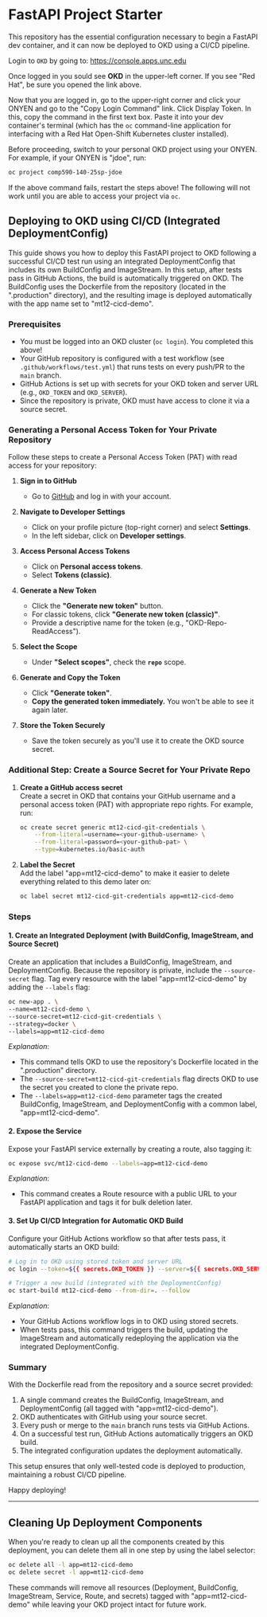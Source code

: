 # FastAPI Project Starter

This repository has the essential configuration necessary to begin a FastAPI dev container, and it can now be deployed to OKD using a CI/CD pipeline.

Login to `OKD` by going to: <https://console.apps.unc.edu>

Once logged in you sould see **OKD** in the upper-left corner. If you see "Red Hat", be sure you opened the link above.

Now that you are logged in, go to the upper-right corner and click your ONYEN and go to the "Copy Login Command" link. Click Display Token. In this, copy the command in the first text box. Paste it into your dev container's terminal (which has the `oc` command-line application for interfacing with a Red Hat Open-Shift Kubernetes cluster installed).

Before proceeding, switch to your personal OKD project using your ONYEN. For example, if your ONYEN is "jdoe", run:
```bash
oc project comp590-140-25sp-jdoe
```

If the above command fails, restart the steps above! The following will not work until you are able to access your project via `oc`.

## Deploying to OKD using CI/CD (Integrated DeploymentConfig)

This guide shows you how to deploy this FastAPI project to OKD following a successful CI/CD test run using an integrated DeploymentConfig that includes its own BuildConfig and ImageStream. In this setup, after tests pass in GitHub Actions, the build is automatically triggered on OKD. The BuildConfig uses the Dockerfile from the repository (located in the ".production" directory), and the resulting image is deployed automatically with the app name set to "mt12-cicd-demo".

### Prerequisites

- You must be logged into an OKD cluster (`oc login`). You completed this above!
- Your GitHub repository is configured with a test workflow (see `.github/workflows/test.yml`) that runs tests on every push/PR to the `main` branch.
- GitHub Actions is set up with secrets for your OKD token and server URL (e.g., `OKD_TOKEN` and `OKD_SERVER`).
- Since the repository is private, OKD must have access to clone it via a source secret.

### Generating a Personal Access Token for Your Private Repository

Follow these steps to create a Personal Access Token (PAT) with read access for your repository:

1. **Sign in to GitHub**  
   - Go to [GitHub](https://github.com) and log in with your account.

2. **Navigate to Developer Settings**  
   - Click on your profile picture (top-right corner) and select **Settings**.
   - In the left sidebar, click on **Developer settings**.

3. **Access Personal Access Tokens**  
   - Click on **Personal access tokens**.
   - Select **Tokens (classic)**.

4. **Generate a New Token**  
   - Click the **"Generate new token"** button.
   - For classic tokens, click **"Generate new token (classic)"**.
   - Provide a descriptive name for the token (e.g., "OKD-Repo-ReadAccess").

5. **Select the Scope**  
   - Under **"Select scopes"**, check the **`repo`** scope.
   
6. **Generate and Copy the Token**  
   - Click **"Generate token"**.
   - **Copy the generated token immediately.** You won't be able to see it again later.

7. **Store the Token Securely**  
   - Save the token securely as you'll use it to create the OKD source secret.

### Additional Step: Create a Source Secret for Your Private Repo

1. **Create a GitHub access secret**  
   Create a secret in OKD that contains your GitHub username and a personal access token (PAT) with appropriate repo rights. For example, run:
   ```bash
   oc create secret generic mt12-cicd-git-credentials \
       --from-literal=username=<your-github-username> \
       --from-literal=password=<your-github-pat> \
       --type=kubernetes.io/basic-auth
   ```
2. **Label the Secret**  
   Add the label "app=mt12-cicd-demo" to make it easier to delete everything related to this demo later on:
   ```bash
   oc label secret mt12-cicd-git-credentials app=mt12-cicd-demo
   ```

### Steps

#### 1. Create an Integrated Deployment (with BuildConfig, ImageStream, and Source Secret)
Create an application that includes a BuildConfig, ImageStream, and DeploymentConfig. Because the repository is private, include the `--source-secret` flag. Tag every resource with the label "app=mt12-cicd-demo" by adding the `--labels` flag:

```bash
oc new-app . \
--name=mt12-cicd-demo \
--source-secret=mt12-cicd-git-credentials \
--strategy=docker \
--labels=app=mt12-cicd-demo
```

*Explanation*:  
- This command tells OKD to use the repository's Dockerfile located in the ".production" directory.
- The `--source-secret=mt12-cicd-git-credentials` flag directs OKD to use the secret you created to clone the private repo.
- The `--labels=app=mt12-cicd-demo` parameter tags the created BuildConfig, ImageStream, and DeploymentConfig with a common label, "app=mt12-cicd-demo".

#### 2. Expose the Service
Expose your FastAPI service externally by creating a route, also tagging it:
```bash
oc expose svc/mt12-cicd-demo --labels=app=mt12-cicd-demo
```
*Explanation*:  
- This command creates a Route resource with a public URL to your FastAPI application and tags it for bulk deletion later.

#### 3. Set Up CI/CD Integration for Automatic OKD Build
Configure your GitHub Actions workflow so that after tests pass, it automatically starts an OKD build:
```bash
# Log in to OKD using stored token and server URL
oc login --token=${{ secrets.OKD_TOKEN }} --server=${{ secrets.OKD_SERVER }}

# Trigger a new build (integrated with the DeploymentConfig)
oc start-build mt12-cicd-demo --from-dir=. --follow
```
*Explanation*:  
- Your GitHub Actions workflow logs in to OKD using stored secrets.
- When tests pass, this command triggers the build, updating the ImageStream and automatically redeploying the application via the integrated DeploymentConfig.

### Summary

With the Dockerfile read from the repository and a source secret provided:
1. A single command creates the BuildConfig, ImageStream, and DeploymentConfig (all tagged with "app=mt12-cicd-demo").
2. OKD authenticates with GitHub using your source secret.
3. Every push or merge to the `main` branch runs tests via GitHub Actions.
4. On a successful test run, GitHub Actions automatically triggers an OKD build.
5. The integrated configuration updates the deployment automatically.

This setup ensures that only well-tested code is deployed to production, maintaining a robust CI/CD pipeline.

Happy deploying!

---

## Cleaning Up Deployment Components

When you're ready to clean up all the components created by this deployment, you can delete them all in one step by using the label selector:

```bash
oc delete all -l app=mt12-cicd-demo
oc delete secret -l app=mt12-cicd-demo
```

These commands will remove all resources (Deployment, BuildConfig, ImageStream, Service, Route, and secrets) tagged with "app=mt12-cicd-demo" while leaving your OKD project intact for future work.
